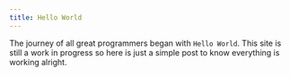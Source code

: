 ```yaml
---
title: Hello World
---
```


The journey of all great programmers began with `Hello World`. This site is still a work in progress so here is just a simple post to know everything is working alright.
